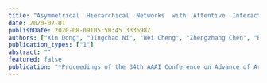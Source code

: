```yaml
---
title: "Asymmetrical  Hierarchical  Networks  with  Attentive  Interactions  for  Interpretable  Review-based  Recommendation"
date: 2020-02-01
publishDate: 2020-08-09T05:50:45.333698Z
authors: ["Xin Dong", "Jingchao Ni", "Wei Cheng", "Zhengzhang Chen", "Bo Zong", "Dongjin Song", "Yanchi Liu", "Haifeng Chen", "Gerard de Melo"]
publication_types: ["1"]
abstract: ""
featured: false
publication: "*Proceedings of the 34th AAAI Conference on Advance of Artificial Intelligence (AAAI)*"
---
```


